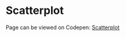 # Scatterplot

Page can be viewed on Codepen: [Scatterplot](https://codepen.io/c-huynh/full/yLYJyeK)